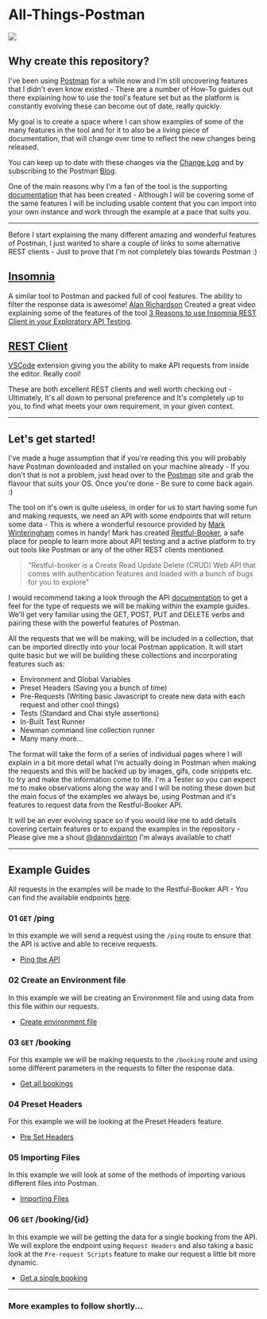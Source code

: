 # All-Things-Postman
<img src="./Public/images/Postman_Logo.png">

## Why create this repository?

I've been using [Postman](https://getpostman.com) for a while now and I'm still uncovering features that I didn't even know existed - There are a number of How-To guides out there explaining how to use the tool's feature set but as the platform is constantly evolving these can become out of date, really quickly.

My goal is to create a space where I can show examples of some of the many features in the tool and for it to also be a living piece of documentation, that will change over time to reflect the new changes being released.

You can keep up to date with these changes via the [Change Log](https://www.getpostman.com/apps#changelog) and by subscribing to the Postman [Blog](http://blog.getpostman.com/).

One of the main reasons why I'm a fan of the tool is the supporting [documentation](https://www.getpostman.com/docs/) that has been created - Although I will be covering some of the same features I will be including usable content that you can import into your own instance and work through the example at a pace that suits you.

---

Before I start explaining the many different amazing and wonderful features of Postman, I just wanted to share a couple of links to some alternative REST clients - Just to prove that I'm not completely bias towards Postman :)

## [Insomnia](https://insomnia.rest/)
A similar tool to Postman and packed full of cool features. The ability to filter the response data is awesome! [Alan Richardson](https://twitter.com/eviltester) Created a great video explaining some of the features of the tool [3 Reasons to use Insomnia REST Client in your Exploratory API Testing](https://youtu.be/ErDCN_oU9a8).

## [REST Client](https://marketplace.visualstudio.com/items?itemName=humao.rest-client)
[VSCode](https://code.visualstudio.com/) extension giving you the ability to make API requests from inside the editor. Really cool!

These are both excellent REST clients and well worth checking out - Ultimately, It's all down to personal preference and It's completely up to you, to find what meets your own requirement, in your given context.

---

## Let's get started!

I've made a huge assumption that if you're reading this you will probably have Postman downloaded and installed on your machine already - If you don't that is not a problem, just head over to the [Postman](https://www.getpostman.com/) site and grab the flavour that suits your OS. Once you're done - Be sure to come back again. :)

The tool on it's own is quite useless, in order for us to start having some fun and making requests, we need an API with some endpoints that will return some data - This is where a wonderful resource provided by [Mark Winteringham](https://twitter.com/2bittester) comes in handy! Mark has created [Restful-Booker](https://restful-booker.herokuapp.com/), a safe place for people to learn more about API testing and a active platform to try out tools like Postman or any of the other REST clients mentioned.

> "Restful-booker is a Create Read Update Delete (CRUD) Web API that comes with authentication features and loaded with a bunch of bugs for you to explore"

I would recommend taking a look through the API [documentation](https://restful-booker.herokuapp.com/) to get a feel for the type of requests we will be making within the example guides. We'll get very familiar using the GET, POST, PUT and DELETE verbs and pairing these with the powerful features of Postman.

All the requests that we will be making, will be included in a collection, that can be imported directly into your local Postman application. It will start quite basic but we will be building these collections and incorporating features such as:

- Environment and Global Variables
- Preset Headers (Saving you a bunch of time)
- Pre-Requests (Writing basic Javascript to create new data with each request and other cool things)
- Tests (Standard and Chai style assertions)
- In-Built Test Runner
- Newman command line collection runner
- Many many more...

The format will take the form of a series of individual pages where I will explain in a bit more detail what I'm actually doing in Postman when making the requests and this will be backed up by images, gifs, code snippets etc. to try and make the information come to life. I'm a Tester so you can expect me to make observations along the way and I will be noting these down but the main focus of the examples we always be, using Postman and it's features to request data from the Restful-Booker API.

It will be an ever evolving space so if you would like me to add details covering certain features or to expand the examples in the repository - Please give me a shout [@dannydainton](https://twitter.com/DannyDainton) I'm always available to chat!

---

## Example Guides

All requests in the examples will be made to the Restful-Booker API - You can find the available endpoints [here](https://restful-booker.herokuapp.com/).

### 01 `GET` /ping

In this example we will send a request using the `/ping` route to ensure that the API is active and able to receive requests.

- [Ping the API](https://github.com/DannyDainton/All-Things-Postman/blob/master/Examples/01_pingTheAPI.md)

### 02 Create an Environment file

In this example we will be creating an Environment file and using data from this file within our requests.

- [Create environment file](https://github.com/DannyDainton/All-Things-Postman/blob/master/Examples/02_createEnvironmentFile.md)

### 03 `GET` /booking

For this example we will be making requests to the `/booking` route and using some different parameters in the requests to filter the response data.

- [Get all bookings](https://github.com/DannyDainton/All-Things-Postman/blob/master/Examples/03_getAllBookings.md)

### 04 Preset Headers

For this example we will be looking at the Preset Headers feature.

- [Pre Set Headers](https://github.com/DannyDainton/All-Things-Postman/blob/master/Examples/04_preSetHeaders.md)

### 05 Importing Files

In this example we will look at some of the methods of importing various different files into Postman.

- [Importing Files](https://github.com/DannyDainton/All-Things-Postman/blob/master/Examples/05_importingFiles.md)

### 06 `GET` /booking/{id}

In this example we will be getting the data for a single booking from the API. We will explore the endpoint using `Request Headers` and also taking a basic look at the `Pre-request Scripts` feature to make our request a little bit more dynamic.

- [Get a single booking](https://github.com/DannyDainton/All-Things-Postman/blob/master/Examples/06_getSingleBooking.md)

---
### More examples to follow shortly...
